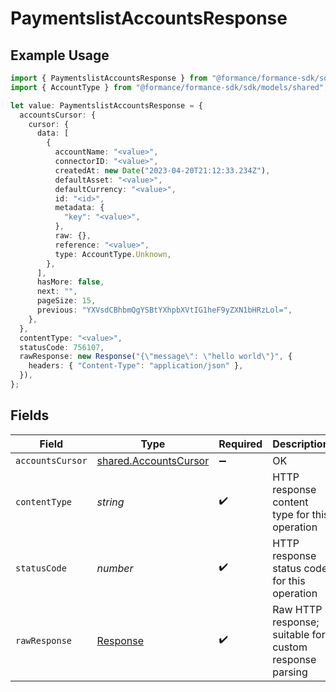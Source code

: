 # PaymentslistAccountsResponse

## Example Usage

```typescript
import { PaymentslistAccountsResponse } from "@formance/formance-sdk/sdk/models/operations";
import { AccountType } from "@formance/formance-sdk/sdk/models/shared";

let value: PaymentslistAccountsResponse = {
  accountsCursor: {
    cursor: {
      data: [
        {
          accountName: "<value>",
          connectorID: "<value>",
          createdAt: new Date("2023-04-20T21:12:33.234Z"),
          defaultAsset: "<value>",
          defaultCurrency: "<value>",
          id: "<id>",
          metadata: {
            "key": "<value>",
          },
          raw: {},
          reference: "<value>",
          type: AccountType.Unknown,
        },
      ],
      hasMore: false,
      next: "",
      pageSize: 15,
      previous: "YXVsdCBhbmQgYSBtYXhpbXVtIG1heF9yZXN1bHRzLol=",
    },
  },
  contentType: "<value>",
  statusCode: 756107,
  rawResponse: new Response("{\"message\": \"hello world\"}", {
    headers: { "Content-Type": "application/json" },
  }),
};
```

## Fields

| Field                                                                 | Type                                                                  | Required                                                              | Description                                                           |
| --------------------------------------------------------------------- | --------------------------------------------------------------------- | --------------------------------------------------------------------- | --------------------------------------------------------------------- |
| `accountsCursor`                                                      | [shared.AccountsCursor](../../../sdk/models/shared/accountscursor.md) | :heavy_minus_sign:                                                    | OK                                                                    |
| `contentType`                                                         | *string*                                                              | :heavy_check_mark:                                                    | HTTP response content type for this operation                         |
| `statusCode`                                                          | *number*                                                              | :heavy_check_mark:                                                    | HTTP response status code for this operation                          |
| `rawResponse`                                                         | [Response](https://developer.mozilla.org/en-US/docs/Web/API/Response) | :heavy_check_mark:                                                    | Raw HTTP response; suitable for custom response parsing               |